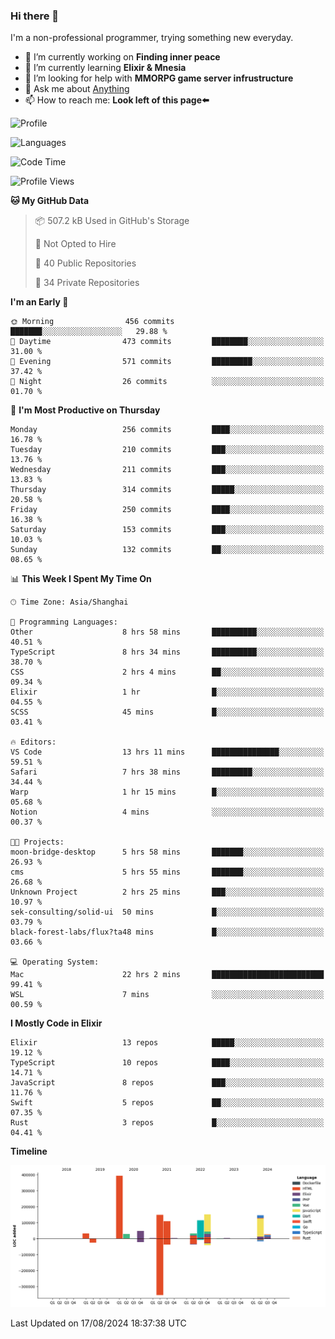 ### Hi there 👋

I'm a non-professional programmer, trying something new everyday.

<!--
**dyzdyz010/dyzdyz010** is a ✨ _special_ ✨ repository because its `README.md` (this file) appears on your GitHub profile.
-->

- 🔭 I’m currently working on **Finding inner peace**
- 🌱 I’m currently learning **Elixir & Mnesia**
- 🤔 I’m looking for help with **MMORPG game server infrustructure**
- 💬 Ask me about [Anything](https://github.com/dyzdyz010/dyzdyz010/issues)
- 📫 How to reach me: **Look left of this page⬅️**

<!-- - 👯 I’m looking to collaborate on
- 😄 Pronouns: ...
- ⚡ Fun fact: ...
 -->
 
![Profile](https://github-readme-stats.vercel.app/api?username=dyzdyz010&count_private=true&show_icons=true&theme=dracula)

![Languages](https://github-readme-stats.vercel.app/api/top-langs/?username=dyzdyz010&layout=compact&theme=dracula)

<!--START_SECTION:waka-->
![Code Time](http://img.shields.io/badge/Code%20Time-1%2C788%20hrs%2053%20mins-blue)

![Profile Views](http://img.shields.io/badge/Profile%20Views-0-blue)

**🐱 My GitHub Data** 

> 📦 507.2 kB Used in GitHub's Storage 
 > 
> 🚫 Not Opted to Hire
 > 
> 📜 40 Public Repositories 
 > 
> 🔑 34 Private Repositories 
 > 
**I'm an Early 🐤** 

```text
🌞 Morning                456 commits         ███████░░░░░░░░░░░░░░░░░░   29.88 % 
🌆 Daytime                473 commits         ████████░░░░░░░░░░░░░░░░░   31.00 % 
🌃 Evening                571 commits         █████████░░░░░░░░░░░░░░░░   37.42 % 
🌙 Night                  26 commits          ░░░░░░░░░░░░░░░░░░░░░░░░░   01.70 % 
```
📅 **I'm Most Productive on Thursday** 

```text
Monday                   256 commits         ████░░░░░░░░░░░░░░░░░░░░░   16.78 % 
Tuesday                  210 commits         ███░░░░░░░░░░░░░░░░░░░░░░   13.76 % 
Wednesday                211 commits         ███░░░░░░░░░░░░░░░░░░░░░░   13.83 % 
Thursday                 314 commits         █████░░░░░░░░░░░░░░░░░░░░   20.58 % 
Friday                   250 commits         ████░░░░░░░░░░░░░░░░░░░░░   16.38 % 
Saturday                 153 commits         ███░░░░░░░░░░░░░░░░░░░░░░   10.03 % 
Sunday                   132 commits         ██░░░░░░░░░░░░░░░░░░░░░░░   08.65 % 
```


📊 **This Week I Spent My Time On** 

```text
🕑︎ Time Zone: Asia/Shanghai

💬 Programming Languages: 
Other                    8 hrs 58 mins       ██████████░░░░░░░░░░░░░░░   40.51 % 
TypeScript               8 hrs 34 mins       ██████████░░░░░░░░░░░░░░░   38.70 % 
CSS                      2 hrs 4 mins        ██░░░░░░░░░░░░░░░░░░░░░░░   09.34 % 
Elixir                   1 hr                █░░░░░░░░░░░░░░░░░░░░░░░░   04.55 % 
SCSS                     45 mins             █░░░░░░░░░░░░░░░░░░░░░░░░   03.41 % 

🔥 Editors: 
VS Code                  13 hrs 11 mins      ███████████████░░░░░░░░░░   59.51 % 
Safari                   7 hrs 38 mins       █████████░░░░░░░░░░░░░░░░   34.44 % 
Warp                     1 hr 15 mins        █░░░░░░░░░░░░░░░░░░░░░░░░   05.68 % 
Notion                   4 mins              ░░░░░░░░░░░░░░░░░░░░░░░░░   00.37 % 

🐱‍💻 Projects: 
moon-bridge-desktop      5 hrs 58 mins       ███████░░░░░░░░░░░░░░░░░░   26.93 % 
cms                      5 hrs 55 mins       ███████░░░░░░░░░░░░░░░░░░   26.68 % 
Unknown Project          2 hrs 25 mins       ███░░░░░░░░░░░░░░░░░░░░░░   10.97 % 
sek-consulting/solid-ui  50 mins             █░░░░░░░░░░░░░░░░░░░░░░░░   03.79 % 
black-forest-labs/flux?ta48 mins             █░░░░░░░░░░░░░░░░░░░░░░░░   03.66 % 

💻 Operating System: 
Mac                      22 hrs 2 mins       █████████████████████████   99.41 % 
WSL                      7 mins              ░░░░░░░░░░░░░░░░░░░░░░░░░   00.59 % 
```

**I Mostly Code in Elixir** 

```text
Elixir                   13 repos            █████░░░░░░░░░░░░░░░░░░░░   19.12 % 
TypeScript               10 repos            ████░░░░░░░░░░░░░░░░░░░░░   14.71 % 
JavaScript               8 repos             ███░░░░░░░░░░░░░░░░░░░░░░   11.76 % 
Swift                    5 repos             ██░░░░░░░░░░░░░░░░░░░░░░░   07.35 % 
Rust                     3 repos             █░░░░░░░░░░░░░░░░░░░░░░░░   04.41 % 
```



**Timeline**

![Lines of Code chart](https://raw.githubusercontent.com/dyzdyz010/dyzdyz010/master/assets/bar_graph.png)


 Last Updated on 17/08/2024 18:37:38 UTC
<!--END_SECTION:waka-->
